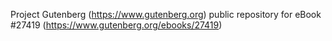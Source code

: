 Project Gutenberg (https://www.gutenberg.org) public repository for eBook #27419 (https://www.gutenberg.org/ebooks/27419)
